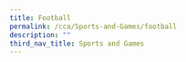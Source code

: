 ```yaml
---
title: Football
permalink: /cca/Sports-and-Games/football
description: ""
third_nav_title: Sports and Games
---
```


